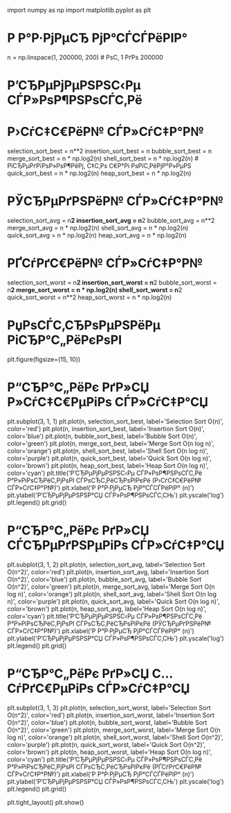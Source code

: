 import numpy as np
import matplotlib.pyplot as plt

# Р Р°Р·РјРµСЂ РјР°СЃСЃРёРІР°
n = np.linspace(1, 200000, 200)  # РѕС‚ 1 РґРѕ 200000

# Р’СЂРµРјРµРЅРЅС‹Рµ СЃР»РѕР¶РЅРѕСЃС‚Рё
# Р›СѓС‡С€РёР№ СЃР»СѓС‡Р°Р№
selection_sort_best = n**2
insertion_sort_best = n
bubble_sort_best = n
merge_sort_best = n * np.log2(n)
shell_sort_best = n * np.log2(n)  # РїСЂРµРґРїРѕР»РѕР¶РёРј, С‡С‚Рѕ С€Р°Рі РѕРїС‚РёРјР°Р»РµРЅ
quick_sort_best = n * np.log2(n)
heap_sort_best = n * np.log2(n)

# РЎСЂРµРґРЅРёР№ СЃР»СѓС‡Р°Р№
selection_sort_avg = n**2
insertion_sort_avg = n**2
bubble_sort_avg = n**2
merge_sort_avg = n * np.log2(n)
shell_sort_avg = n * np.log2(n)
quick_sort_avg = n * np.log2(n)
heap_sort_avg = n * np.log2(n)

# РҐСѓРґС€РёР№ СЃР»СѓС‡Р°Р№
selection_sort_worst = n**2
insertion_sort_worst = n**2
bubble_sort_worst = n**2
merge_sort_worst = n * np.log2(n)
shell_sort_worst = n**2
quick_sort_worst = n**2
heap_sort_worst = n * np.log2(n)

# РџРѕСЃС‚СЂРѕРµРЅРёРµ РіСЂР°С„РёРєРѕРІ
plt.figure(figsize=(15, 10))

# Р“СЂР°С„РёРє РґР»СЏ Р»СѓС‡С€РµРіРѕ СЃР»СѓС‡Р°СЏ
plt.subplot(3, 1, 1)
plt.plot(n, selection_sort_best, label='Selection Sort O(n)', color='red')
plt.plot(n, insertion_sort_best, label='Insertion Sort O(n)', color='blue')
plt.plot(n, bubble_sort_best, label='Bubble Sort O(n)', color='green')
plt.plot(n, merge_sort_best, label='Merge Sort O(n log n)', color='orange')
plt.plot(n, shell_sort_best, label='Shell Sort O(n log n)', color='purple')
plt.plot(n, quick_sort_best, label='Quick Sort O(n log n)', color='brown')
plt.plot(n, heap_sort_best, label='Heap Sort O(n log n)', color='cyan')
plt.title('Р’СЂРµРјРµРЅРЅС‹Рµ СЃР»РѕР¶РЅРѕСЃС‚Рё Р°Р»РіРѕСЂРёС‚РјРѕРІ СЃРѕСЂС‚РёСЂРѕРІРєРё (Р›СѓС‡С€РёР№ СЃР»СѓС‡Р°Р№)')
plt.xlabel('Р Р°Р·РјРµСЂ РјР°СЃСЃРёРІР° (n)')
plt.ylabel('Р’СЂРµРјРµРЅРЅР°СЏ СЃР»РѕР¶РЅРѕСЃС‚СЊ')
plt.yscale('log')
plt.legend()
plt.grid()

# Р“СЂР°С„РёРє РґР»СЏ СЃСЂРµРґРЅРµРіРѕ СЃР»СѓС‡Р°СЏ
plt.subplot(3, 1, 2)
plt.plot(n, selection_sort_avg, label='Selection Sort O(n^2)', color='red')
plt.plot(n, insertion_sort_avg, label='Insertion Sort O(n^2)', color='blue')
plt.plot(n, bubble_sort_avg, label='Bubble Sort O(n^2)', color='green')
plt.plot(n, merge_sort_avg, label='Merge Sort O(n log n)', color='orange')
plt.plot(n, shell_sort_avg, label='Shell Sort O(n log n)', color='purple')
plt.plot(n, quick_sort_avg, label='Quick Sort O(n log n)', color='brown')
plt.plot(n, heap_sort_avg, label='Heap Sort O(n log n)', color='cyan')
plt.title('Р’СЂРµРјРµРЅРЅС‹Рµ СЃР»РѕР¶РЅРѕСЃС‚Рё Р°Р»РіРѕСЂРёС‚РјРѕРІ СЃРѕСЂС‚РёСЂРѕРІРєРё (РЎСЂРµРґРЅРёР№ СЃР»СѓС‡Р°Р№)')
plt.xlabel('Р Р°Р·РјРµСЂ РјР°СЃСЃРёРІР° (n)')
plt.ylabel('Р’СЂРµРјРµРЅРЅР°СЏ СЃР»РѕР¶РЅРѕСЃС‚СЊ')
plt.yscale('log')
plt.legend()
plt.grid()

# Р“СЂР°С„РёРє РґР»СЏ С…СѓРґС€РµРіРѕ СЃР»СѓС‡Р°СЏ
plt.subplot(3, 1, 3)
plt.plot(n, selection_sort_worst, label='Selection Sort O(n^2)', color='red')
plt.plot(n, insertion_sort_worst, label='Insertion Sort O(n^2)', color='blue')
plt.plot(n, bubble_sort_worst, label='Bubble Sort O(n^2)', color='green')
plt.plot(n, merge_sort_worst, label='Merge Sort O(n log n)', color='orange')
plt.plot(n, shell_sort_worst, label='Shell Sort O(n^2)', color='purple')
plt.plot(n, quick_sort_worst, label='Quick Sort O(n^2)', color='brown')
plt.plot(n, heap_sort_worst, label='Heap Sort O(n log n)', color='cyan')
plt.title('Р’СЂРµРјРµРЅРЅС‹Рµ СЃР»РѕР¶РЅРѕСЃС‚Рё Р°Р»РіРѕСЂРёС‚РјРѕРІ СЃРѕСЂС‚РёСЂРѕРІРєРё (РҐСѓРґС€РёР№ СЃР»СѓС‡Р°Р№)')
plt.xlabel('Р Р°Р·РјРµСЂ РјР°СЃСЃРёРІР° (n)')
plt.ylabel('Р’СЂРµРјРµРЅРЅР°СЏ СЃР»РѕР¶РЅРѕСЃС‚СЊ')
plt.yscale('log')
plt.legend()
plt.grid()

plt.tight_layout()
plt.show()
